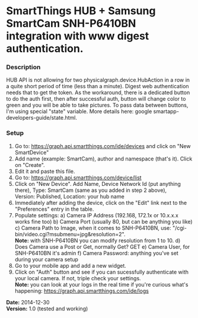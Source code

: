 # SmartThings HUB + Samsung SmartCam SNH-P6410BN integration with www digest authentication.

### Description

HUB API is not allowing for two physicalgraph.device.HubAction in a row in a quite short period of time (less than a minute). Digest web authentication needs that to get the token. As the workaround, there is a dedicated button to do the auth first, then after successful auth, button will change color to green and you will be able to take pictures. To pass data between buttons, I'm using special "state" variable. More details here: google smartapp-developers-guide/state.html.
 
### Setup
1. Go to: https://graph.api.smartthings.com/ide/devices and click on "New SmartDevice"
2. Add name (example: SmartCam), author and namespace (that's it). Click on "Create".
3. Edit it and paste this file.
4. Go to: https://graph.api.smartthings.com/device/list
5. Click on "New Device". Add Name, Device Network Id (put anything there), Type: SmartCam (same as you added in step 2 above),<br>
Version: Published, Location: your hub name
6. Immediately after adding the device, click on the "Edit" link next to the "Preferences" entry in the table.
7. Populate settings:
  a) Camera IP Address (192.168, 172.1x or 10.x.x.x works fine too)
  b) Camera Port (usually 80, but can be anything you like)
  c) Camera Path to Image, when it comes to SNH-P6410BN, use: "/cgi-bin/video.cgi?msubmenu=jpg&resolution=2".<br>
     **Note:** with SNH-P6410BN you can modify resolution from 1 to 10.
  d) Does Camera use a Post or Get, normally Get? GET
  e) Camera User, for SNH-P6410BN it's admin
  f) Camera Password: anything you've set during your camera setup
8. Go to your mobile app and add a new widget.
9. Click on "Auth" button and see if you can sucessfully authenticate with your local camera. If not, triple check your settings.<br>
**Note:** you can look at your logs in the real time if you're curious what's happening: https://graph.api.smartthings.com/ide/logs
 
**Date:** 2014-12-30<br>
**Version:** 1.0 (tested and working)<br>
 